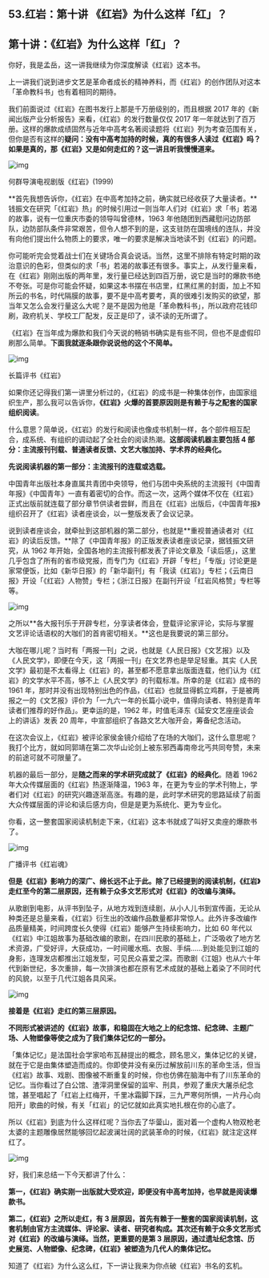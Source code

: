 ## 53.红岩：第十讲 《红岩》为什么这样「红」？
**第十讲：《红岩》为什么这样「红」？**
---------------------


你好，我是孟岳，这一讲我继续为你深度解读《红岩》这本书。


上一讲我们说到进步文艺是革命者成长的精神养料，而《红岩》的创作团队对这本「革命教科书」也有着相同的期待。


我们前面说过《红岩》在图书发行上那是千万册级别的，而且根据 2017 年的《新闻出版产业分析报告》来看，《红岩》的发行数量仅仅 2017 年一年就达到了百万册。这样的爆款成绩固然与近年中高考名著阅读题将《红岩》列为考查范围有关，但你是否有这样的**疑问：没有中高考加持的时候，真的有很多人读过《红岩》吗？如果是真的，那《红岩》又是如何走红的？这一讲且听我慢慢道来。**


  



![img](https://pic4.zhimg.com/v2-31097e355bd463f66a5537959aae806d.webp)

  



何群导演电视剧版《红岩》(1999)


**首先我想告诉你，《红岩》在中高考加持之前，确实就已经收获了大量读者。**钱振文在研究「《红岩》热」的时候引用过一则当年人们对《红岩》求「书」若渴的故事，说有一位重庆市委的领导叫曾德林，1963 年他随团到西藏慰问边防部队，边防部队条件非常艰苦，但令人想不到的是，这支驻防在国境线的连队，并没有向他们提出什么物质上的要求，唯一的要求是解决当地读不到《红岩》的问题。


你可能听完会觉着战士们在关键场合真会说话。当然，这里不排除有特定时期的政治意识的色彩，但类似的求「书」若渴的故事还有很多。事实上，从发行量来看，在《红岩》刚刚出版的两年里，发行量已经达到四百万册，说它是当时的爆款书绝不夸张。可是你可能会怀疑，如果这本书摆在书店里，红黑红黑的封面，加上不知所云的书名，时代隔膜的故事，要不是中高考要考，真的很难引发购买的欲望，那当年又怎么会发行量这么大呢？是不是因为他是「革命教科书」，所以政府花钱印刷，政府机关、学校工厂配发，反正是印了，读不读的无所谓了。


《红岩》在当年成为爆款和我们今天说的畅销书确实是有些不同，但也不是虚假印刷那么简单。**下面我就逐条跟你说说他的这个不简单。**


  



![img](https://pic4.zhimg.com/v2-3150f92d02e99c77e241c9edac0b9ef3.webp)

  



长篇评书《红岩》


如果你还记得我们第一讲里分析过的，《红岩》的成书是一种集体创作，由国家组织生产，那么我可以告诉你，**《红岩》火爆的首要原因则是有赖于与之配套的国家组织阅读**。


什么意思？简单说，《红岩》的发行和阅读也像成书机制一样，各个部件相互配合，成系统、有组织的调动起了全社会的阅读热潮。**这部阅读机器主要包括 4 部分：主流报刊刊载、普通读者反馈、文艺大咖加持、学术界的经典化。**


**先说阅读机器的第一部分：主流报刊的连载或选载。**


中国青年出版社本身直属共青团中央领导，他们与团中央系统的主流报刊《中国青年报》《中国青年》一直有着密切的合作。而这一次，这两个媒体不仅在《红岩》正式出版前就连载了部分章节供读者尝鲜，而且在《红岩》出版后，《中国青年报》组织召开了《红岩》读者座谈会，以一整版发表了会议记录。


说到读者座谈会，就牵扯到这部机器的第二部分，也就是**重视普通读者对《红岩》的读后反馈。**除了《中国青年报》的正版发表读者座谈记录，据钱振文研究，从 1962 年开始，全国各地的主流报刊都发表了评论文章及「读后感」，这里几乎包含了所有的省市级党报，而专门为《红岩》开辟「专栏」「专版」讨论更是家常便饭，比如《新华日报》的「新华副刊」有「我读《红岩》」专栏；《云南日报》开设「《红岩》人物赞」专栏；《浙江日报》在副刊开设「红岩风格赞」专栏等等。


  



![img](https://pic4.zhimg.com/v2-0a5d9dcc99ef41db7ca0142ed660af3a.webp)

  



之所以**各大报刊乐于开辟专栏，分享读者体会，登载评论家评论，实际与掌握文艺评论话语权的大咖们的首肯密切相关。**这也是我要说的第三部分。


大咖在哪儿呢？当时有「两报一刊」之说，也就是《人民日报》《文艺报》以及《人民文学》，即便在今天，这「两报一刊」在文艺界也是举足轻重。其实《人民文学》最初是不太看得上《红岩》的，甚至都不愿意拿出版面连载，他们认为《红岩》的文学水平不高，够不上《人民文学》的刊载标准。所幸的是《红岩》成书的 1961 年，那时并没有出现特别出色的作品，《红岩》也就显得鹤立鸡群，于是被两报之一的《文艺报》评价为「一九六一年的长篇小说中，值得向读者、特别是青年读者们推荐的好作品」。更幸运的是，1962 年，时值毛泽东《延安文艺座座谈会上的讲话》发表 20 周年，中宣部组织了各路文艺大咖开会，筹备纪念活动。


在这次会议上，《红岩》被评论家侯金镜介绍给了在场的大咖们，这什么意思呢？我打个比方，就如同郭靖在第二次华山论剑上被东邪西毒南帝北丐共同夸赞，未来的前途可就不可限量了。


机器的最后一部分，是**随之而来的学术研究成就了《红岩》的经典化**。随着 1962 年大众传媒层面的《红岩》热逐渐降温，1963 年，在更为专业的学术刊物上，学者们对《红岩》的研究兴趣逐渐高涨。有趣的是，此时学术研究的思路延续了前面大众传媒层面的评论和读后感方向，但是是更为系统化、更为专业化。


你看，这一整套国家阅读机制走下来，《红岩》这本书就成了叫好又卖座的爆款书了。


  



![img](https://pic2.zhimg.com/v2-d09775d6b6323a9a29f6e3828d390c71.webp)

  



广播评书《红岩魂》


**但是《红岩》影响力的深广、绵长远不止于此。除了已经提到的阅读机制，《红岩》走红至今的第二层原因，还有赖于众多文艺形式对《红岩》的改编与演绎。**


从歌剧到电影，从评书到坠子，从地方戏到连续剧，从小人儿书到宣传画，无论从种类还是总量来看，《红岩》衍生出的改编作品数量都非常惊人。此外许多改编作品质量精美，时间跨度长久使得《红岩》能够产生持续影响力，比如 60 年代以《红岩》中江姐故事为基础改编的歌剧，在四川民歌的基础上，广泛吸收了地方艺术资源，广受好评，大获成功，一时间暖水瓶、衣服、手绢……到处能见到江姐的身影，连理发店都推出江姐发型，可见民众喜爱之深。而歌剧《江姐》也从六十年代到新世纪，多次重排，每一次排演也都在原有艺术成就的基础上着染了不同时代的风貌，以至于几代江姐各具风采。


  



![img](https://pic2.zhimg.com/v2-90e45149bff5925924f1b76521be9b3c.webp)

  



**接着是《红岩》走红的第三层原因。**


**不同形式被讲述的《红岩》故事，和稳固在大地之上的纪念馆、纪念碑、主题广场、人物塑像等使之成为了我们集体记忆的一部分。**


「集体记忆」是法国社会学家哈布瓦赫提出的概念，顾名思义，集体记忆的关键，就在于它是由集体塑造而成的。你即使并没有亲历过解放前川东的革命生活，但当《红岩》故事、戏剧、图像被不断重复的时候，你也仿佛在脑海中有了川东革命的记忆。当你看过了白公馆、渣滓洞里保留的监牢、刑具，参观了重庆大屠杀纪念馆，甚至唱起了「红岩上红梅开，千里冰霜脚下踩，三九严寒何所惧，一片丹心向阳开」歌曲的时候，有关「红岩」的记忆就如此真实地扎根在你的心底了。


所以《红岩》到底为什么这样红呢？当你去了华蓥山，面对着一个虚构人物双枪老太婆的主题雕像居然能够回忆起波澜壮阔的武装革命的时候，《红岩》就注定这样红了。


  



![img](https://pic4.zhimg.com/v2-8de83125a045d068b327274d2a3b0278.webp)

  



好，我们来总结一下今天都讲了什么：


**第一，《红岩》确实刚一出版就大受欢迎，即便没有中高考加持，也早就是阅读爆款书。**


**第二，《红岩》之所以走红，有 3 层原因，首先有赖于一整套的国家阅读机制，这套机制由官方主流媒体、评论家、读者、研究者构成。其次还有赖于众多文艺形式对《红岩》的改编与演绎。当然，更重要的是第 3 层原因，通过遗址纪念馆、历史展览、人物塑像、纪念碑，《红岩》被塑造为几代人的集体记忆。**


知道了《红岩》为什么这么红，下一讲让我来为你点破《红岩》书名的玄机。


